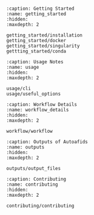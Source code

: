 
```{include} ../README.md
```

```{toctree}
:caption: Getting Started
:name: getting_started
:hidden:
:maxdepth: 2

getting_started/installation
getting_started/docker
getting_started/singularity
gettting_started/conda
```

```{toctree}
:caption: Usage Notes
:name: usage
:hidden:
:maxdepth: 2

usage/cli
usage/useful_options
```

```{toctree}
:caption: Workflow Details
:name: workflow_details
:hidden:
:maxdepth: 2

workflow/workflow
```

```{toctree}
:caption: Outputs of Autoafids
:name: outputs
:hidden:
:maxdepth: 2

outputs/output_files
```

```{toctree}
:caption: Contributing
:name: contributing
:hidden:
:maxdepth: 2

contributing/contributing
```